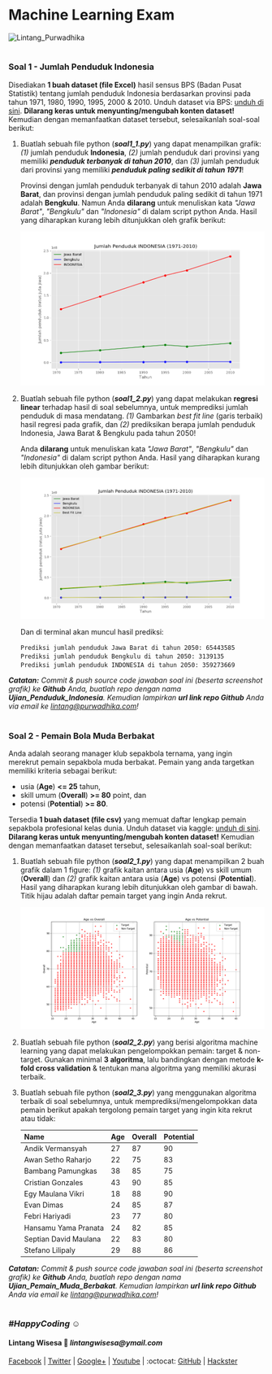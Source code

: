 # Machine Learning Exam

![Lintang_Purwadhika](https://static.wixstatic.com/media/2e6af2_f69a4271c3534ae1869a7ed63e278b2b~mv2.png/v1/fill/w_246,h_39,al_c,usm_0.66_1.00_0.01/2e6af2_f69a4271c3534ae1869a7ed63e278b2b~mv2.png)

#

### **Soal 1 - Jumlah Penduduk Indonesia**

Disediakan __1 buah dataset (file Excel)__ hasil sensus BPS (Badan Pusat Statistik) tentang jumlah penduduk Indonesia berdasarkan provinsi pada tahun 1971, 1980, 1990, 1995, 2000 & 2010. Unduh dataset via BPS: [unduh di sini](https://www.bps.go.id/statictable/2009/02/20/1267/penduduk-indonesia-menurut-provinsi-1971-1980-1990-1995-2000-dan-2010.html). __Dilarang keras untuk menyunting/mengubah konten dataset!__ Kemudian dengan memanfaatkan dataset tersebut, selesaikanlah soal-soal berikut:

1. Buatlah sebuah file python (__*soal1_1.py*__) yang dapat menampilkan grafik: *(1)* jumlah penduduk __Indonesia__, *(2)* jumlah penduduk dari provinsi yang memiliki __*penduduk terbanyak di tahun 2010*__, dan *(3)* jumlah penduduk dari provinsi yang memiliki __*penduduk paling sedikit di tahun 1971*__! 

    Provinsi dengan jumlah penduduk terbanyak di tahun 2010 adalah __Jawa Barat__, dan provinsi dengan jumlah penduduk paling sedikit di tahun 1971 adalah __Bengkulu__. Namun Anda __dilarang__ untuk menuliskan kata _"Jawa Barat"_, _"Bengkulu"_ dan _"Indonesia"_ di dalam script python Anda. Hasil yang diharapkan kurang lebih ditunjukkan oleh grafik berikut:

    ![grafik_1](images/1_maxminindo.png)

2. Buatlah sebuah file python (__*soal1_2.py*__) yang dapat melakukan __regresi linear__ terhadap hasil di soal sebelumnya, untuk memprediksi jumlah penduduk di masa mendatang. _(1)_ Gambarkan _best fit line_ (garis terbaik) hasil regresi pada grafik, dan _(2)_ prediksikan berapa jumlah penduduk Indonesia, Jawa Barat & Bengkulu pada tahun 2050! 

    Anda __dilarang__ untuk menuliskan kata _"Jawa Barat"_, _"Bengkulu"_ dan _"Indonesia"_ di dalam script python Anda. Hasil yang diharapkan kurang lebih ditunjukkan oleh gambar berikut:

    ![2050](images/2_linregresi.png)

    Dan di terminal akan muncul hasil prediksi: 

    ```bash
    Prediksi jumlah penduduk Jawa Barat di tahun 2050: 65443585
    Prediksi jumlah penduduk Bengkulu di tahun 2050: 3139135
    Prediksi jumlah penduduk INDONESIA di tahun 2050: 359273669
    ```

_**Catatan:**_ _Commit & push source code jawaban soal ini (beserta screenshot grafik) ke __Github__ Anda, buatlah repo dengan nama __Ujian_Penduduk_Indonesia__. Kemudian lampirkan __url link repo Github__ Anda via email ke lintang@purwadhika.com!_

#

### **Soal 2 - Pemain Bola Muda Berbakat**

Anda adalah seorang manager klub sepakbola ternama, yang ingin merekrut pemain sepakbola muda berbakat. Pemain yang anda targetkan memiliki kriteria sebagai berikut: 

- usia (__Age__) __<= 25__ tahun, 
- skill umum (__Overall__) __>= 80__ point, dan
- potensi (__Potential__) __>= 80__. 

Tersedia __1 buah dataset (file csv)__ yang memuat daftar lengkap pemain sepakbola profesional kelas dunia. Unduh dataset via kaggle: [unduh di sini](https://www.kaggle.com/karangadiya/fifa19). __Dilarang keras untuk menyunting/mengubah konten dataset!__ Kemudian dengan memanfaatkan dataset tersebut, selesaikanlah soal-soal berikut:

1. Buatlah sebuah file python (__*soal2_1.py*__) yang dapat menampilkan 2 buah grafik dalam 1 figure: *(1)* grafik kaitan antara usia (__Age__) vs skill umum (__Overall__) dan *(2)* grafik kaitan antara usia (__Age__) vs potensi (__Potential__). Hasil yang diharapkan kurang lebih ditunjukkan oleh gambar di bawah. Titik hijau adalah daftar pemain target yang ingin Anda rekrut.

    ![grafik_1](images/3_fifa.png)

2. Buatlah sebuah file python (__*soal2_2.py*__) yang berisi algoritma machine learning yang dapat melakukan pengelompokkan pemain: target & non-target. Gunakan minimal __3 algoritma__, lalu bandingkan dengan metode __k-fold cross validation__ & tentukan mana algoritma yang memiliki akurasi terbaik.

3. Buatlah sebuah file python (__*soal2_3.py*__) yang menggunakan algoritma terbaik di soal sebelumnya, untuk memprediksi/mengelompokkan data pemain berikut apakah tergolong pemain target yang ingin kita rekrut atau tidak:

    Name | Age | Overall | Potential
    -|-|-|-
    Andik Vermansyah | 27 | 87 | 90
    Awan Setho Raharjo | 22 | 75 | 83
    Bambang Pamungkas | 38 | 85 | 75
    Cristian Gonzales | 43 | 90 | 85
    Egy Maulana Vikri | 18 | 88 | 90
    Evan Dimas | 24 | 85 | 87
    Febri Hariyadi | 23 | 77 | 80
    Hansamu Yama Pranata | 24 | 82 | 85
    Septian David Maulana | 22 | 83 | 80
    Stefano Lilipaly | 29 | 88 | 86

_**Catatan:**_ _Commit & push source code jawaban soal ini (beserta screenshot grafik) ke __Github__ Anda, buatlah repo dengan nama __Ujian_Pemain_Muda_Berbakat__. Kemudian lampirkan __url link repo Github__ Anda via email ke lintang@purwadhika.com!_

#

### *__#HappyCoding__* :relaxed:

#### Lintang Wisesa :love_letter: _lintangwisesa@ymail.com_

[Facebook](https://www.facebook.com/lintangbagus) | 
[Twitter](https://twitter.com/Lintang_Wisesa) |
[Google+](https://plus.google.com/u/0/+LintangWisesa1) |
[Youtube](https://www.youtube.com/user/lintangbagus) | 
:octocat: [GitHub](https://github.com/LintangWisesa) |
[Hackster](https://www.hackster.io/lintangwisesa)
